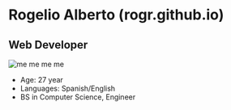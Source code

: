Rogelio Alberto (rogr.github.io)
=====================

Web Developer
---------------------

![me me me me](https://media.licdn.com/media/p/5/005/08a/154/33dbb54.jpg)

- Age: 27 year
- Languages: Spanish/English
- BS in Computer Science, Engineer
